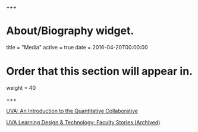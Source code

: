 +++
# About/Biography widget.
title = "Media"
active = true
date = 2016-04-20T00:00:00

# Order that this section will appear in.
weight = 40


+++

[UVA: An Introduction to the Quantitative Collaborative](http://qc.virginia.edu/media/)

[UVA Learning Design & Technology: Faculty Stories (Archived)](http://learningdesign.as.virginia.edu/faculty-questions)